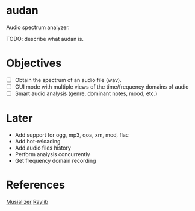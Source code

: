 # audan
Audio spectrum analyzer.

TODO: describe what audan is.

# Objectives
- [ ] Obtain the spectrum of an audio file (wav).
- [ ] GUI mode with multiple views of the time/frequency domains of audio
- [ ] Smart audio analysis (genre, dominant notes, mood, etc.)

# Later
- Add support for ogg, mp3, qoa, xm, mod, flac
- Add hot-reloading
- Add audio files history
- Perform analysis concurrently
- Get frequency domain recording

# References

[Musializer](git@github.com:euwaka/audan.git)
[Raylib](https://github.com/raysan5/raylib)
